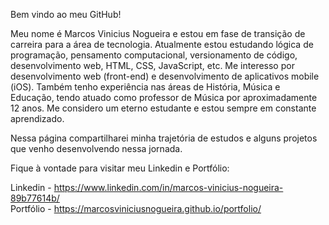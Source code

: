 Bem vindo ao meu GitHub!

Meu nome é Marcos Vinicius Nogueira e estou em fase de transição de carreira para a área de tecnologia.
Atualmente estou estudando lógica de programação, pensamento computacional, versionamento de código, desenvolvimento web, HTML, CSS, JavaScript, etc.
Me interesso por desenvolvimento web (front-end) e desenvolvimento de aplicativos mobile (iOS).
Também tenho experiência nas áreas de História, Música e Educação, tendo atuado como professor de Música por aproximadamente 12 anos. 
Me considero um eterno estudante e estou sempre em constante aprendizado. 

Nessa página compartilharei minha trajetória de estudos e alguns projetos que venho desenvolvendo nessa jornada. 

Fique à vontade para visitar meu Linkedin e Portfólio:

Linkedin - https://www.linkedin.com/in/marcos-vinicius-nogueira-89b77614b/ <br>
Portfólio - https://marcosviniciusnogueira.github.io/portfolio/
